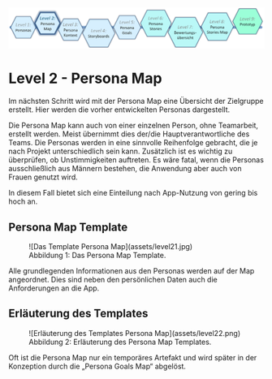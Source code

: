 ![Level2](assets/level2t.png)

# Level 2 - Persona Map

Im nächsten Schritt wird mit der Persona Map eine Übersicht der Zielgruppe erstellt. Hier werden die vorher entwickelten Personas dargestellt.

Die Persona Map kann auch von einer einzelnen Person, ohne Teamarbeit, erstellt werden. Meist übernimmt dies der/die Hauptverantwortliche des Teams. Die Personas werden in eine sinnvolle Reihenfolge gebracht, die je nach Projekt unterschiedlich sein kann. Zusätzlich ist es wichtig zu überprüfen, ob Unstimmigkeiten auftreten. Es wäre fatal, wenn die Personas ausschließlich aus Männern bestehen, die Anwendung aber auch von Frauen genutzt wird.

In diesem Fall bietet sich eine Einteilung nach App-Nutzung von gering bis hoch an.

## Persona Map Template

<figure markdown>
  ![Das Template Persona Map](assets/level21.jpg)
  <figcaption>Abbildung 1: Das Persona Map Template.</figcaption>
</figure>

Alle grundlegenden Informationen aus den Personas werden auf der Map angeordnet. Dies sind neben den persönlichen Daten auch die Anforderungen an die App.

## Erläuterung des Templates

<figure markdown>
  ![Erläuterung des Templates Persona Map](assets/level22.png)
  <figcaption>Abbildung 2: Erläuterung des Persona Map Templates.</figcaption>
</figure>

Oft ist die Persona Map nur ein temporäres Artefakt und wird später in der Konzeption durch die „Persona Goals Map“ abgelöst.
